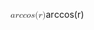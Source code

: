 <span class="katex"><span class="katex-mathml"><math xmlns="http://www.w3.org/1998/Math/MathML"><semantics><mrow><mi>a</mi><mi>r</mi><mi>c</mi><mi>c</mi><mi>o</mi><mi>s</mi><mo stretchy="false">(</mo><mi>r</mi><mo stretchy="false">)</mo></mrow><annotation encoding="application/x-tex">arccos(r)</annotation></semantics></math></span><span class="katex-html" aria-hidden="true"><span class="base"><span class="strut" style="height:1em;vertical-align:-0.25em;"></span><span class="mord mathnormal">a</span><span class="mord mathnormal" style="margin-right:0.02778em;">r</span><span class="mord mathnormal">c</span><span class="mord mathnormal">c</span><span class="mord mathnormal">o</span><span class="mord mathnormal">s</span><span class="mopen">(</span><span class="mord mathnormal" style="margin-right:0.02778em;">r</span><span class="mclose">)</span></span></span></span>